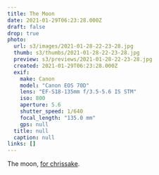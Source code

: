 ```yaml
---
title: The Moon
date: 2021-01-29T06:23:28.000Z
draft: false
drop: true
photo:
  url: s3/images/2021-01-28-22-23-28.jpg
  thumb: s3/thumbs/2021-01-28-22-23-28.jpg
  preview: s3/previews/2021-01-28-22-23-28.jpg
  created: 2021-01-29T06:23:28.000Z
  exif:
    make: Canon
    model: "Canon EOS 70D"
    lens: "EF-S18-135mm f/3.5-5.6 IS STM"
    iso: 800
    aperture: 5.6
    shutter_speed: 1/640
    focal_length: "135.0 mm"
    gps: null
  title: null
  caption: null
links: []
---
```


The moon, [for chrissake](https://www.youtube.com/watch?v=dIkHLO93lCA).
